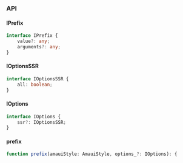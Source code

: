 

### API

#### IPrefix

```ts
interface IPrefix {
    value?: any;
    arguments?: any;
}
```

#### IOptionsSSR

```ts
interface IOptionsSSR {
    all: boolean;
}
```

#### IOptions

```ts
interface IOptions {
    ssr?: IOptionsSSR;
}
```

#### prefix

```ts
function prefix(amauiStyle: AmauiStyle, options_?: IOptions): {
```

